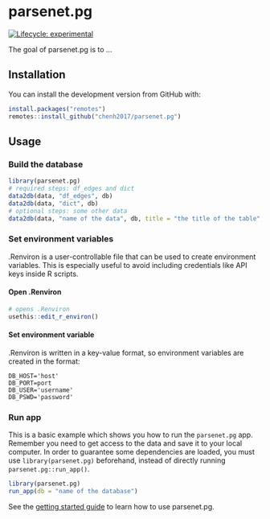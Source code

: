 
<!-- README.md is generated from README.Rmd. Please edit that file -->

# parsenet.pg

<!-- badges: start -->

[![Lifecycle:
experimental](https://img.shields.io/badge/lifecycle-experimental-orange.svg)](https://lifecycle.r-lib.org/articles/stages.html#experimental)
<!-- badges: end -->

The goal of parsenet.pg is to …

## Installation

You can install the development version from GitHub with:

``` r
install.packages("remotes")
remotes::install_github("chenh2017/parsenet.pg")
```

## Usage

### Build the database

``` r
library(parsenet.pg)
# required steps: df_edges and dict
data2db(data, "df_edges", db)
data2db(data, "dict", db)
# optional steps: some other data
data2db(data, "name of the data", db, title = "the title of the table", note = "description of the data")
```

### Set environment variables

.Renviron is a user-controllable file that can be used to create
environment variables. This is especially useful to avoid including
credentials like API keys inside R scripts.

#### Open .Renviron

``` r
# opens .Renviron
usethis::edit_r_environ()
```

#### Set environment variable

.Renviron is written in a key-value format, so environment variables are
created in the format:

    DB_HOST='host'
    DB_PORT=port
    DB_USER='username'
    DB_PSWD='password'

### Run app

This is a basic example which shows you how to run the `parsenet.pg`
app. Remember you need to get access to the data and save it to your
local computer. In order to guarantee some dependencies are loaded, you
must use `library(parsenet.pg)` beforehand, instead of directly running
`parsenet.pg::run_app()`.

``` r
library(parsenet.pg)
run_app(db = "name of the database")
```

See the [getting started
guide](https://chenh2017.github.io/parsenet.pg/articles/main.html) to
learn how to use parsenet.pg.

